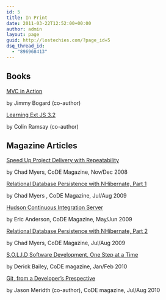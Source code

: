 ```yaml
---
id: 5
title: In Print
date: 2011-03-22T12:52:00+00:00
author: admin
layout: page
guid: http://lostechies.com/?page_id=5
dsq_thread_id:
  - "896968413"
---
```

## Books

[MVC in Action](http://bit.ly/mvcinaction)
  
by Jimmy Bogard (co-author)

[Learning Ext JS 3.2](http://bit.ly/learningextjs)
  
by Colin Ramsay (co-author)

## Magazine Articles

[Speed Up Project Delivery with Repeatability](http://code-magazine.com/Article.aspx?quickid=0811051)
  
by Chad Myers, CoDE Magazine, Nov/Dec 2008

[Relational Database Persistence with NHibernate, Part 1](http://code-magazine.com/Article.aspx?quickid=0906081)
  
by Chad Myers , CoDE Magazine, Jul/Aug 2009

[Hudson Continuous Integration Server](http://www.code-magazine.com/articleprint.aspx?quickid=0906071)
  
by Eric Anderson, CoDE Magazine, May/Jun 2009

[Relational Database Persistence with NHibernate, Part 2](http://code-magazine.com/Article.aspx?quickid=0907121)
  
by Chad Myers, CoDE Magazine, Jul/Aug 2009

[S.O.L.I.D Software Development, One Step at a Time](http://www.code-magazine.com/Article.aspx?quickid=1001061)
  
by Derick Bailey, CoDE magazine, Jan/Feb 2010

[Git, from a Developer&#8217;s Prespective](http://www.code-magazine.com/Article.aspx?quickid=1008091)
  
by Jason Meridth (co-author), CoDE magazine, Jul/Aug 2010